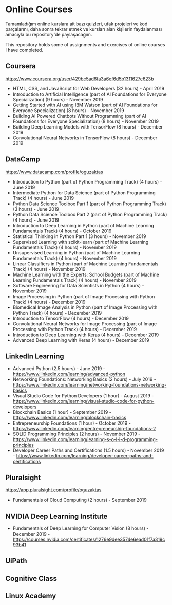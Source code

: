 # Online Courses

Tamamladığım online kurslara ait bazı quizleri, ufak projeleri ve kod parçalarını, daha sonra tekrar etmek ve kursları alan kişilerin faydalanması amacıyla bu repository'de paylaşacağım.

This repository holds some of assignments and exercises of online courses I have completed.

## Coursera

https://www.coursera.org/user/429bc5ad6fa3a6ef6d5b1311627e623b

- HTML, CSS, and JavaScript for Web Developers (32 hours) - April 2019
- Introduction to Artificial Intelligence (part of AI Foundations for Everyone Specialization) (9 hours) - November 2019
- Getting Started with AI using IBM Watson (part of AI Foundations for Everyone Specialization) (8 hours) - November 2019
- Building AI Powered Chatbots Without Programming (part of AI Foundations for Everyone Specialization) (8 hours) - November 2019
- Building Deep Learning Models with TensorFlow (8 hours) - December 2019
- Convolutional Neural Networks in TensorFlow (8 hours) - December 2019

## DataCamp

https://www.datacamp.com/profile/oguzaktas

- Introduction to Python (part of Python Programming Track) (4 hours) - June 2019
- Intermediate Python for Data Science (part of Python Programming Track) (4 hours) - June 2019
- Python Data Science Toolbox Part 1 (part of Python Programming Track) (3 hours) - June 2019
- Python Data Science Toolbox Part 2 (part of Python Programming Track) (4 hours) - June 2019
- Introduction to Deep Learning in Python (part of Machine Learning Fundamentals Track) (4 hours) - October 2019
- Statistical Thinking in Python Part 1 (3 hours) - November 2019
- Supervised Learning with scikit-learn (part of Machine Learning Fundamentals Track) (4 hours) - November 2019
- Unsupervised Learning in Python (part of Machine Learning Fundamentals Track) (4 hours) - November 2019
- Linear Classifiers in Python (part of Machine Learning Fundamentals Track) (4 hours) - November 2019
- Machine Learning with the Experts: School Budgets (part of Machine Learning Fundamentals Track) (4 hours) - November 2019
- Software Engineering for Data Scientists in Python (4 hours) - November 2019
- Image Processing in Python (part of Image Processing with Python Track) (4 hours) - December 2019
- Biomedical Image Analysis in Python (part of Image Processing with Python Track) (4 hours) - December 2019
- Introduction to TensorFlow (4 hours) - December 2019
- Convolutional Neural Networks for Image Processing (part of Image Processing with Python Track) (4 hours) - December 2019
- Introduction to Deep Learning with Keras (4 hours) - December 2019
- Advanced Deep Learning with Keras (4 hours) - December 2019

## LinkedIn Learning

- Advanced Python (2.5 hours) - June 2019 - https://www.linkedin.com/learning/advanced-python
- Networking Foundations: Networking Basics (2 hours) - July 2019 - https://www.linkedin.com/learning/networking-foundations-networking-basics
- Visual Studio Code for Python Developers (1 hour) - August 2019 - https://www.linkedin.com/learning/visual-studio-code-for-python-developers
- Blockchain Basics (1 hour) - September 2019 - https://www.linkedin.com/learning/blockchain-basics
- Entrepreneurship Foundations (1 hour) - October 2019 - https://www.linkedin.com/learning/entrepreneurship-foundations-2
- SOLID Programming Principles (2 hours) - November 2019 - https://www.linkedin.com/learning/learning-s-o-l-i-d-programming-principles
- Developer Career Paths and Certifications (1.5 hours) - November 2019 - https://www.linkedin.com/learning/developer-career-paths-and-certifications

## Pluralsight

https://app.pluralsight.com/profile/oguzaktas

- Fundamentals of Cloud Computing (2 hours) - September 2019

## NVIDIA Deep Learning Institute

- Fundamentals of Deep Learning for Computer Vision (8 hours) - December 2019 - https://courses.nvidia.com/certificates/1276e9dee3574e6ead01f7a319c93b41

## UiPath


## Cognitive Class


## Linux Academy
